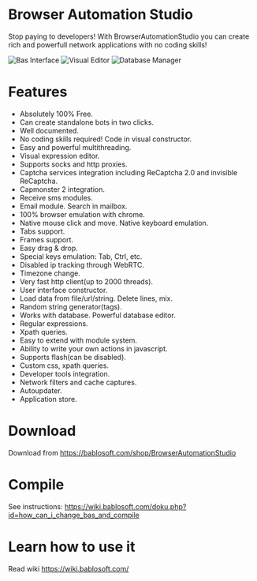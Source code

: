 # Browser Automation Studio
Stop paying to developers! With BrowserAutomationStudio you can create rich and powerfull network applications with no coding skills!

![Bas Interface](https://bablosoft.com/uploads/BasInterface153En.png)
![Visual Editor](https://bablosoft.com/uploads/ExpressionEditorEn.png)
![Database Manager](https://bablosoft.com/uploads/AccountManager.png)


# Features

* Absolutely 100% Free.
* Can create standalone bots in two clicks.
* Well documented.
* No coding skills required! Code in visual constructor.
* Easy and powerful multithreading.
* Visual expression editor.
* Supports socks and http proxies.
* Captcha services integration including ReCaptcha 2.0 and invisible ReCaptcha.
* Capmonster 2 integration.
* Receive sms modules.
* Email module. Search in mailbox.
* 100% browser emulation with chrome.
* Native mouse click and move. Native keyboard emulation.
* Tabs support.
* Frames support.
* Easy drag & drop.
* Special keys emulation: Tab, Ctrl, etc.
* Disabled ip tracking through WebRTC.
* Timezone change.
* Very fast http client(up to 2000 threads).
* User interface constructor.
* Load data from file/url/string. Delete lines, mix.
* Random string generator(tags).
* Works with database. Powerful database editor.
* Regular expressions.
* Xpath queries.
* Easy to extend with module system.
* Ability to write your own actions in javascript.
* Supports flash(can be disabled).
* Custom css, xpath queries.
* Developer tools integration.
* Network filters and cache captures.
* Autoupdater.
* Application store.

# Download

Download from https://bablosoft.com/shop/BrowserAutomationStudio

# Compile

See instructions: https://wiki.bablosoft.com/doku.php?id=how_can_i_change_bas_and_compile

# Learn how to use it

Read wiki https://wiki.bablosoft.com/

